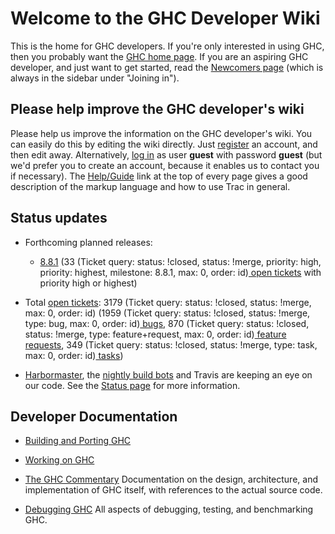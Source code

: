 # Welcome to the GHC Developer Wiki


This is the home for GHC developers. If you're only interested in using GHC,
then you probably want the [ GHC home page](http://www.haskell.org/ghc). If you are an aspiring GHC developer,
and just want to get started, read the [Newcomers page](newcomers) (which is always in the
sidebar under "Joining in").

## Please help improve the GHC developer's wiki


Please help us improve the information on the GHC developer's wiki. You can easily do this by editing the wiki directly. Just [ register](https://ghc.haskell.org/trac/ghc/register) an account, and then edit away. Alternatively, [ log in](https://ghc.haskell.org/trac/ghc/login) as user **guest** with password **guest** (but we'd prefer you to create an account, because it enables us to contact you if necessary). The [ Help/Guide](https://ghc.haskell.org/trac/ghc/wiki/TracGuide) link at the top of every page gives a good description of the markup language and how to use Trac in general.

## Status updates

- Forthcoming planned releases:

  - [8.8.1](status/ghc-8.8.1) (33 (Ticket query: status: !closed, status: !merge, priority: high, priority: highest, milestone: 8.8.1, max: 0, order: id)[ open tickets](https://ghc.haskell.org/trac/ghc/query?status=!closed&priority=high&priority=highest&milestone=8.8.1&order=priority) with priority high or highest) 

- Total [ open tickets](https://ghc.haskell.org/trac/ghc/query?status=!closed&order=priority): 3179 (Ticket query: status: !closed, status: !merge, max: 0, order: id) (1959 (Ticket query: status: !closed, status: !merge, type: bug, max: 0, order: id)[ bugs](https://ghc.haskell.org/trac/ghc/query?status=!closed&order=priority&type=bug), 870 (Ticket query: status: !closed, status: !merge, type: feature+request, max: 0, order: id)[ feature requests](https://ghc.haskell.org/trac/ghc/query?status=!closed&order=priority&type=feature+request), 349 (Ticket query: status: !closed, status: !merge, type: task, max: 0, order: id)[ tasks](https://ghc.haskell.org/trac/ghc/query?status=!closed&order=priority&type=task)) 

- [ Harbormaster](https://phabricator.haskell.org/diffusion/GHC/history/), the [ nightly build bots](http://haskell.inf.elte.hu/builders/) and Travis [](http://travis-ci.org/ghc/ghc/builds)  are keeping an eye on our code. See the [Status page](status) for more information. 

## Developer Documentation

- [Building and Porting GHC](building)

- [Working on GHC ](working-conventions)

- [The GHC Commentary](commentary)
  Documentation on the design, architecture, and implementation of GHC itself, with references to the actual source code. 

- [Debugging GHC](debugging)
  All aspects of debugging, testing, and benchmarking GHC. 
